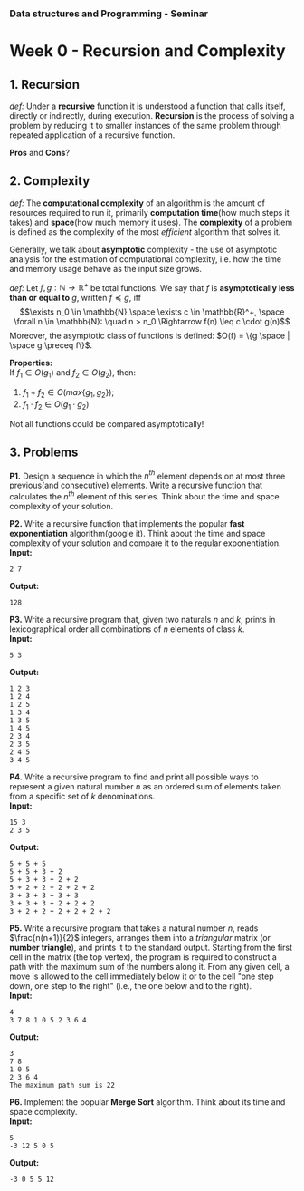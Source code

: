 ### Data structures and Programming - Seminar
# Week 0 - Recursion and Complexity

## 1. Recursion

*def:* Under a **recursive** function it is understood a function that calls itself, directly or indirectly, during execution. **Recursion** is the process of solving a problem by reducing it to smaller instances of the same problem through repeated application of a recursive function.

**Pros** and **Cons**?

## 2. Complexity

*def:* The **computational complexity** of an algorithm is the amount of resources required to run it, primarily **computation time**(how much steps it takes) and **space**(how much memory it uses). The **complexity** of a problem is defined as the complexity of the most *efficient* algorithm that solves it.

Generally, we talk about **asymptotic** complexity - the use of asymptotic analysis for the estimation of computational complexity, i.e. how the time and memory usage behave as the input size grows.

*def:* Let $f, g: \mathbb{N} \rightarrow \mathbb{R}^+$ be total functions. We say that $f$ is **asymptotically less than or equal to** $g$, written $f \preceq g$, iff $$\exists n_0 \in \mathbb{N},\space \exists c \in \mathbb{R}^+, \space \forall n \in \mathbb{N}: \quad n > n_0 \Rightarrow f(n) \leq c \cdot g(n)$$
Moreover, the asymptotic class of functions is defined: $O(f) = \{g \space | \space g \preceq f\}$.

**Properties:**  
If $f_1 \in O(g_1)$ and $f_2 \in O(g_2)$, then:  
1) $f_1 + f_2 \in O(max\{g_1, g_2\})$;
2) $f_1 \cdot f_2 \in O(g_1 \cdot g_2)$

Not all functions could be compared asymptotically!

## 3. Problems
**P1.** Design a sequence in which the $n^{th}$ element depends on at most three previous(and consecutive) elements. Write a recursive function that calculates the $n^{th}$ element of this series. Think about the time and space complexity of your solution.

**P2.** Write a recursive function that implements the popular **fast exponentiation** algorithm(google it). Think about the time and space complexity of your solution and compare it to the regular exponentiation.  
**Input:**
```
2 7  
```
**Output:**
```
128
```
**P3.** Write a recursive program that, given two naturals $n$ and $k$, prints in lexicographical order all combinations of $n$ elements of class $k$.  
**Input:**
```
5 3
```
**Output:**
```
1 2 3  
1 2 4  
1 2 5  
1 3 4  
1 3 5  
1 4 5  
2 3 4  
2 3 5  
2 4 5  
3 4 5  
```

**P4.** Write a recursive program to find and print all possible ways to represent a given natural number $n$ as an ordered sum of elements taken from a specific set of $k$ denominations.  
**Input:**
```
15 3  
2 3 5
```  
**Output:**  
```
5 + 5 + 5  
5 + 5 + 3 + 2  
5 + 3 + 3 + 2 + 2  
5 + 2 + 2 + 2 + 2 + 2  
3 + 3 + 3 + 3 + 3  
3 + 3 + 3 + 2 + 2 + 2  
3 + 2 + 2 + 2 + 2 + 2 + 2  
```
**P5.** Write a recursive program that takes a natural number $n$, reads $\frac{n(n+1)}{2}$ integers, arranges them into a *triangular* matrix (or **number triangle**), and prints it to the standard output. Starting from the first cell in the matrix (the top vertex), the program is required to construct a path with the maximum sum of the numbers along it. From any given cell, a move is allowed to the cell immediately below it or to the cell "one step down, one step to the right" (i.e., the one below and to the right).  
**Input:**
```
4  
3 7 8 1 0 5 2 3 6 4
```
**Output:**
```
3  
7 8  
1 0 5  
2 3 6 4  
The maximum path sum is 22  
```

**P6.** Implement the popular **Merge Sort** algorithm. Think about its time and space complexity.  
**Input:**
```
5
-3 12 5 0 5
```
**Output:**
```
-3 0 5 5 12
```